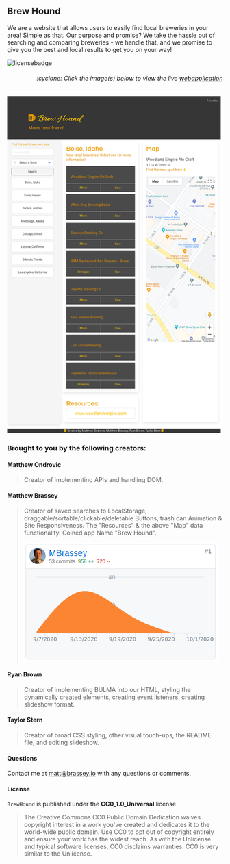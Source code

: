 ## Brew Hound

We are a website that allows users to easily find local breweries in your area! Simple as that. Our purpose and promise? We take the hassle out of searching and comparing breweries - we handle that, and we promise to give you the best and local results to get you on your way!

![licensebadge](https://img.shields.io/badge/license-CC0_1.0_Universal-blue)

<h6><p align="right">:cyclone: Click the image(s) below to view the live <a id="Screenshots" href="https://mbrassey.github.io/BrewHound/">webapplication</a></p></h6>

[<p align="center"><img src="assets/images/Preview.png">](https://mbrassey.github.io/BrewHound/)

### Brought to you by the following creators:

#### Matthew Ondrovic

> Creator of implementing APIs and handling DOM.
#### Matthew Brassey

> Creator of saved searches to LocalStorage, draggable/sortable/clickable/deletable Buttons, trash can Animation & Site Responsiveness. The "Resources" & the above "Map" data functionality. Coined app Name "Brew Hound".
[<p align="left"><img src="assets/images/contributor.png">](https://github.com/ryanabrown14/brew-hound/graphs/contributors)
#### Ryan Brown

> Creator of implementing BULMA into our HTML, styling the dynamically created elements, creating event listeners, creating slideshow format.
#### Taylor Stern

> Creator of broad CSS styling, other visual touch-ups, the README file, and editing slideshow.

#### Questions

Contact me at [matt@brassey.io](mailto:matt@brassey.io) with any questions or comments.

#### License

`BrewHound` is published under the __CC0_1.0_Universal__ license.

> The Creative Commons CC0 Public Domain Dedication waives copyright interest in a work you've created and dedicates it to the world-wide public domain. Use CC0 to opt out of copyright entirely and ensure your work has the widest reach. As with the Unlicense and typical software licenses, CC0 disclaims warranties. CC0 is very similar to the Unlicense.
